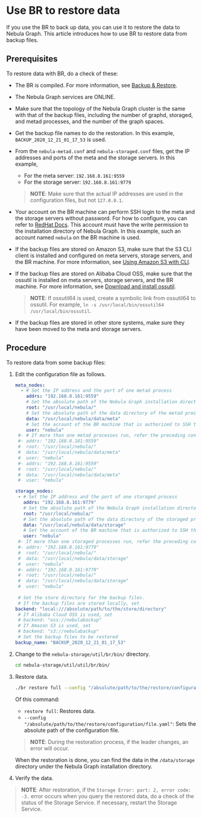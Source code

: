 # Use BR to restore data

If you use the BR to back up data, you can use it to restore the data to Nebula Graph. This article introduces how to use BR to restore data from backup files.

## Prerequisites

To restore data with BR, do a check of these:

- The BR is compiled. For more information, see [Backup & Restore](2.compile-br.md).

- The Nebula Graph services are ONLINE.

- Make sure that the topology of the Nebula Graph cluster is the same with that of the backup files, including the number of graphd, storaged, and metad processes, and the number of the graph spaces.

- Get the backup file names to do the restoration. In this example, `BACKUP_2020_12_21_01_17_53` is used.

- From the `nebula-metad.conf` and `nebula-storaged.conf` files, get the IP addresses and ports of the meta and the storage servers. In this example,
  - For the meta server: `192.168.8.161:9559`
  - For the storage server: `192.168.8.161:9779`
  > **NOTE**: Make sure that the actual IP addresses are used in the configuration files, but not `127.0.0.1`.

- Your account on the BR machine can perform SSH login to the meta and the storage servers without password. For how to configure, you can refer to [RedHat Docs](https://www.redhat.com/sysadmin/passwordless-ssh "Click to go to RedHat website"). This account must have the write permission to the installation directory of Nebula Graph. In this example, such an account named `nebula` on the BR machine is used.

- If the backup files are stored on Amazon S3, make sure that the S3 CLI client is installed and configured on meta servers, storage servers, and the BR machine. For more information, see [Using Amazon S3 with CLI](https://docs.amazonaws.cn/en_us/cli/latest/userguide/cli-services-s3.html "Click to go to AWS website").

- If the backup files are stored on Alibaba Cloud OSS, make sure that the ossutil is installed on meta servers, storage servers, and the BR machine. For more information, see [Download and install ossutil](https://www.alibabacloud.com/help/doc-detail/120075.htm#concept-303829 "Click to go to Alibaba Cloud website").
  > **NOTE**: If ossutil64 is used, create a symbolic link from ossutil64 to ossutil. For example, `ln -s /usr/local/bin/ossutil64 /usr/local/bin/ossutil`.

- If the backup files are stored in other store systems, make sure they have been moved to the meta and storage servers.

## Procedure

To restore data from some backup files:

1. Edit the configuration file as follows.

    ```yaml
    meta_nodes:
      - # Set the IP address and the port of one metad process
        addrs: "192.168.8.161:9559"
        # Set the absolute path of the Nebula Graph installation directory
        root: "/usr/local/nebula/"
        # Set the absolute path of the data directory of the metad process
        data: "/usr/local/nebula/data/meta"
        # Set the account of the BR machine that is authorized to SSH the meta server
        user: "nebula"
     #- # If more than one metad processes run, refer the preceding configuration to add more
     #- addrs: "192.168.8.161:9559"
     #  root: "/usr/local/nebula/"
     #  data: "/usr/local/nebula/data/meta"
     #  user: "nebula"
     #- addrs: "192.168.8.161:9559"
     #  root: "/usr/local/nebula/"
     #  data: "/usr/local/nebula/data/meta"
     #  user: "nebula"

    storage_nodes:
     - # Set the IP address and the port of one storaged process
       addrs: "192.168.8.161:9779"
       # Set the absolute path of the Nebula Graph installation directory
       root: "/usr/local/nebula/"
       # Set the absolute path of the data directory of the storaged process
       data: "/usr/local/nebula/data/storage"
       # Set the account of the BR machine that is authorized to SSH the storage server
       user: "nebula"
     #- If more than one storaged processes run, refer the preceding configuration to add more
     #- addrs: "192.168.8.161:9779"
     #  root: "/usr/local/nebula/"
     #  data: "/usr/local/nebula/data/storage"
     #  user: "nebula"
     #- addrs: "192.168.8.161:9779"
     #  root: "/usr/local/nebula/"
     #  data: "/usr/local/nebula/data/storage"
     #  user: "nebula"
     
     # Set the store directory for the backup files.
     # If the backup files are stored locally, set
    backend: "local:///absolute/path/to/the/store/directory"
     # If Alibaba Cloud OSS is used, set
     # backend: "oss://nebulabackup"
     # If Amazon S3 is used, set
     # backend: "s3://nebulabackup"
     # Set the backup files to be restored
    backup_name: "BACKUP_2020_12_21_01_17_53"
    ```

2. Change to the `nebula-storage/util/br/bin/` directory.

   ```bash
   cd nebula-storage/util/util/br/bin/
   ```

3. Restore data.

   ```bash
   ./br restore full --config "/absolute/path/to/the/restore/configuration/file.yaml`"
   ```
  
    Of this command:
  
     - `restore full`: Restores data.
     - `--config "/absolute/path/to/the/restore/configuration/file.yaml"`: Sets the absolute path of the configuration file.

    > **NOTE**: During the restoration process, if the leader changes, an error will occur.

    When the restoration is done, you can find the data in the `/data/storage` directory under the Nebula Graph installation directory.

4. Verify the data.

> **NOTE**: After restoration, if the `Storage Error: part: 2, error code: -3.` error occurs when you query the restored data, do a check of the status of the Storage Service. If necessary, restart the Storage Service.
